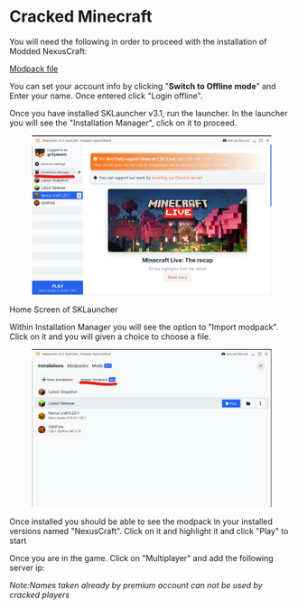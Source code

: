 # Cracked Minecraft

You will need the following in order to proceed with the installation of Modded NexusCraft:

[Modpack file](https://drive.google.com/file/d/1V6vgk\_7UXFArFdRJxuja4-cwQXSMCaHs/view?usp=sharing)

You can set your account info by clicking  "**Switch to Offline mode**" and Enter your name. Once entered click "Login offline".

Once you have installed SKLauncher v3.1, run the launcher. In the launcher you will see the "Installation Manager", click on it to proceed.



<figure><img src=".gitbook/assets/Screenshot 2023-10-27 143535.png" alt=""><figcaption></figcaption></figure>

Home Screen of SKLauncher

Within Installation Manager you will see the option to "Import modpack". Click on it and you will given a choice to choose a file.



<figure><img src=".gitbook/assets/Screenshot 2023-10-27 143553.png" alt=""><figcaption></figcaption></figure>

Once installed you should be able to see the modpack in your installed versions named "NexusCraft". Click on it and highlight it and click "Play" to start



Once you are in the game. Click on "Multiplayer" and add the following server ip:

_Note:Names taken already by premium account can not be used by cracked players_
